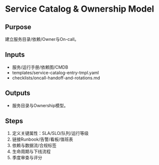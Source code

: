 # Service Catalog & Ownership Model

## Purpose

建立服务目录/依赖/Owner与On-call。

## Inputs

- 服务/运行手册/依赖图/CMDB
- templates/service-catalog-entry-tmpl.yaml
- checklists/oncall-handoff-and-rotations.md

## Outputs

- 服务目录与Ownership模型。

## Steps

1. 定义关键属性：SLA/SLO/队列/运行等级
2. 链接Runbook/告警/看板/值班表
3. 依赖与数据流/合规标签
4. 生命周期与下线流程
5. 季度审查与评分

